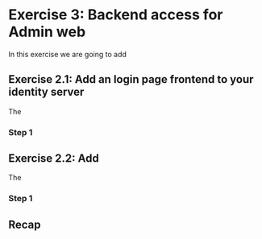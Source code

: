 # Exercise 3: Backend access for Admin web

In this exercise we are going to add 


## Exercise 2.1: Add an login page frontend to your identity server

The 

### Step 1



## Exercise 2.2: Add 

The 

### Step 1

## Recap

